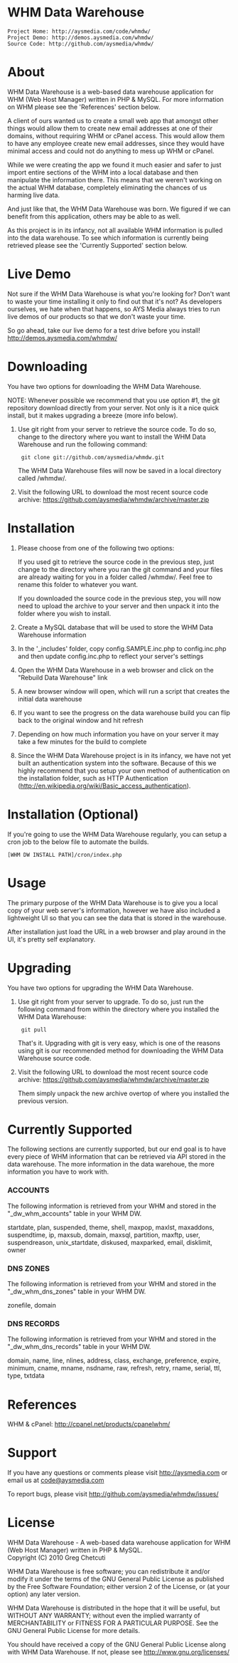 # WHM Data Warehouse
    Project Home: http://aysmedia.com/code/whmdw/  
    Project Demo: http://demos.aysmedia.com/whmdw/  
    Source Code: http://github.com/aysmedia/whmdw/  


# About
WHM Data Warehouse is a web-based data warehouse application for WHM (Web Host Manager) written in PHP & MySQL. For more information on WHM please see the 'References' section below.  

A client of ours wanted us to create a small web app that amongst other things would allow them to create new email addresses at one of their domains, without requiring WHM or cPanel access. This would allow them to have any employee create new email addresses, since they would have minimal access and could not do anything to mess up WHM or cPanel.  

While we were creating the app we found it much easier and safer to just import entire sections of the WHM into a local database and then manipulate the information there. This means that we weren't working on the actual WHM database, completely eliminating the chances of us harming live data.  

And just like that, the WHM Data Warehouse was born. We figured if we can benefit from this application, others may be able to as well.  

As this project is in its infancy, not all available WHM information is pulled into the data warehouse. To see which information is currently being retrieved please see the 'Currently Supported' section below.  


# Live Demo
Not sure if the WHM Data Warehouse is what you're looking for? Don't want to waste your time installing it only to find out that it's not? As developers ourselves, we hate when that happens, so AYS Media always tries to run live demos of our products so that we don't waste your time.  

So go ahead, take our live demo for a test drive before you install! http://demos.aysmedia.com/whmdw/  


# Downloading
You have two options for downloading the WHM Data Warehouse.  

NOTE: Whenever possible we recommend that you use option #1, the git repository download directly from your server. Not only is it a nice quick install, but it makes upgrading a breeze (more info below).  

1. Use git right from your server to retrieve the source code. To do so, change to the directory where you want to install the WHM Data Warehouse and run the following command:  

        git clone git://github.com/aysmedia/whmdw.git  

    The WHM Data Warehouse files will now be saved in a local directory called /whmdw/.  

2. Visit the following URL to download the most recent source code archive: https://github.com/aysmedia/whmdw/archive/master.zip  


# Installation
1. Please choose from one of the following two options:  

    If you used git to retrieve the source code in the previous step, just change to the directory where you ran the git command and your files are already waiting for you in a folder called /whmdw/. Feel free to rename this folder to whatever you want.  

    If you downloaded the source code in the previous step, you will now need to upload the archive to your server and then unpack it into the folder where you wish to install.  

2. Create a MySQL database that will be used to store the WHM Data Warehouse information  

3. In the '_includes' folder, copy config.SAMPLE.inc.php to config.inc.php and then update config.inc.php to reflect your server's settings  

4. Open the WHM Data Warehouse in a web browser and click on the "Rebuild Data Warehouse" link  

5. A new browser window will open, which will run a script that creates the initial data warehouse  

6. If you want to see the progress on the data warehouse build you can flip back to the original window and hit refresh  

7. Depending on how much information you have on your server it may take a few minutes for the build to complete  

8. Since the WHM Data Warehouse project is in its infancy, we have not yet built an authentication system into the software. Because of this we highly recommend that you setup your own method of authentication on the installation folder, such as HTTP Authentication (http://en.wikipedia.org/wiki/Basic_access_authentication).  


# Installation (Optional)
If you're going to use the WHM Data Warehouse regularly, you can setup a cron job to the below file to automate the builds.  

    [WHM DW INSTALL PATH]/cron/index.php  


# Usage
The primary purpose of the WHM Data Warehouse is to give you a local copy of your web server's information, however we have also included a lightweight UI so that you can see the data that is stored in the warehouse.  

After installation just load the URL in a web browser and play around in the UI, it's pretty self explanatory.  


# Upgrading
You have two options for upgrading the WHM Data Warehouse.  

1. Use git right from your server to upgrade. To do so, just run the following command from within the directory where you installed the WHM Data Warehouse:  

        git pull  
    
    That's it. Upgrading with git is very easy, which is one of the reasons using git is our recommended method for downloading the WHM Data Warehouse source code.  

2. Visit the following URL to download the most recent source code archive: https://github.com/aysmedia/whmdw/archive/master.zip  

   Them simply unpack the new archive overtop of where you installed the previous version.  


# Currently Supported
The following sections are currently supported, but our end goal is to have every piece of WHM information that can be retrieved via API stored in the data warehouse. The more information in the data warehoue, the more information you have to work with.  

### ACCOUNTS
The following information is retrieved from your WHM and stored in the "_dw_whm_accounts" table in your WHM DW.  

startdate, plan, suspended, theme, shell, maxpop, maxlst, maxaddons, suspendtime, ip, maxsub, domain, maxsql, partition, maxftp, user, suspendreason, unix_startdate, diskused, maxparked, email, disklimit, owner  

### DNS ZONES
The following information is retrieved from your WHM and stored in the "_dw_whm_dns_zones" table in your WHM DW.  

zonefile, domain  

### DNS RECORDS
The following information is retrieved from your WHM and stored in the "_dw_whm_dns_records" table in your WHM DW.  

domain, name, line, nlines, address, class, exchange, preference, expire, minimum, cname, mname, nsdname, raw, refresh, retry, rname, serial, ttl, type, txtdata  


# References
WHM & cPanel: http://cpanel.net/products/cpanelwhm/  


# Support
If you have any questions or comments please visit http://aysmedia.com or email us at code@aysmedia.com  

To report bugs, please visit http://github.com/aysmedia/whmdw/issues/  


# License
WHM Data Warehouse - A web-based data warehouse application for WHM (Web Host Manager) written in PHP & MySQL.  
Copyright (C) 2010 Greg Chetcuti  

WHM Data Warehouse is free software; you can redistribute it and/or modify it under the terms of the GNU General Public License as published by the Free Software Foundation; either version 2 of the License, or (at your option) any later version.  

WHM Data Warehouse is distributed in the hope that it will be useful, but WITHOUT ANY WARRANTY; without even the implied warranty of MERCHANTABILITY or FITNESS FOR A PARTICULAR PURPOSE. See the GNU General Public License for more details.  

You should have received a copy of the GNU General Public License along with WHM Data Warehouse. If not, please see http://www.gnu.org/licenses/  
